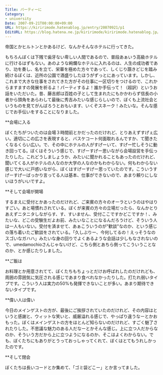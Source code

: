 ```yaml
---
Title: パーティーに
Category:
- university
Date: 2007-09-21T00:00:00+09:00
URL: https://kiririmode.hatenablog.jp/entry/20070921/p1
EditURL: https://blog.hatena.ne.jp/kiririmode/kiririmode.hatenablog.jp/atom/entry/8454420450078216746
---
```



帝国とかヒルトンとかあるけど、なんかそんなホテルに行ってきた。


もちろんぼくは下賎で歯牙ない卑しい人間であるので、普段あぁいう高級ホテルに行けるはずもない。あのような絢爛なホテルに入れるのは、人生の成功者であり、功を奏し、名を立て、栄華を極めた方々であって、しくじり躓きどじを踏み続けるぼくは、近所の公園で酒盛りしたほうがずっとにあっています。しかし、これまで大きな仕事をされてきた方がその仕事に一区切りをつけるので、これからますますの発展を祈るよ！パーティするよ！誰か手伝って！（超訳）というお話をいただいた。昔、藤吉郎は百姓の子として生まれたにもかかわらず信長の小者から頭角をあらわして最後に秀吉みたいな感じらしいので、ぼくも上流社会というものを見てがんばろうとおもいます、いくぞスネーク！みたいな。そんな感じでお手伝いをすることになりました。


**会場に入る

ぼくたちがついたのは会場３時間前とかだったのだけれど、とりあえずすげぇ広い。適切にこの広さを表現すると、バスケコート何面取れるんですか、て聞きたくなるくらい広い。で、その中にホテルの人がすげーいて、すげー忙しそうに動き回ってる。ぼくはそういう感じで、すげーすげー思いながら会場設営を手伝ったりした。これどうしましょうか、みたいに聞かれることもあったのだけれど、聞いてくる人がホテルの人なのか大学の人なのかもわからない。何もわからない感じで大いに戸惑いながら、ぼくはすげーすげー思っていたのです。こういうすげーすげーばっかり言ってる人は基本、仕事ができないので、あまり頼りにしないほうがいいですよ。

**そして会場が開場

するまえに受付とかあったのだけれど、ご来賓の方々のオーラというのはやはりすごい。あと場慣れされている。ぼくが来賓の方々の立場だったら、なんかとりあえずニタニタしながらす、す、すいません、受付ここですかどこですか！、みたいな、どこの受験生だよお前、みたいなことになるんだろうけど、そういう人は一人もいない。受付を済ませて、あぁこういうのが"歓談"なのか、という感じの落ち着いたご歓談をされている。「久しぶりー、今何してるの！えっそうなのスゴいなガハハ」みたいな身の回りでよくあるような会話は少しもなされないので、umedamochioさんじゃないけど、こちら側とあちら側ってこういうことなのか、とか感じたりしました。

**ご飯は

お料理とか用意されてて、ぼくたちもちょっとだけお呼ばれしたのだけれども、周囲の雰囲気に気圧される感じであまり食べれなかったりした。打たれ弱いタイプです。こういう人は実力の50%も発揮できないことが多い。あまり期待できないタイプです。

**偉い人は偉い

今日のメインゲストの方が、最後にご挨拶されていたのだけれど、その内容はというと感謝と、ウィットな笑いと、威厳溢れる感じで、やっぱり違うなーとかおもった。ぼくはメインゲストの方をほとんど知らないのだけれど、すごく魅了されたりした。不思議な魅力のある人だなーとかそんな感じ。上に立つ人だからなのか、そういう方だから上に立つようになるのか、そこはよくわからない。でも、ぼくたちにもありがとうっておっしゃってくれて、ぼくはとてもうれしかったのです。

**そして閉会

ぼくたちは長いコードとか集めて、「ゴミ袋どこー」とか言ってました。
